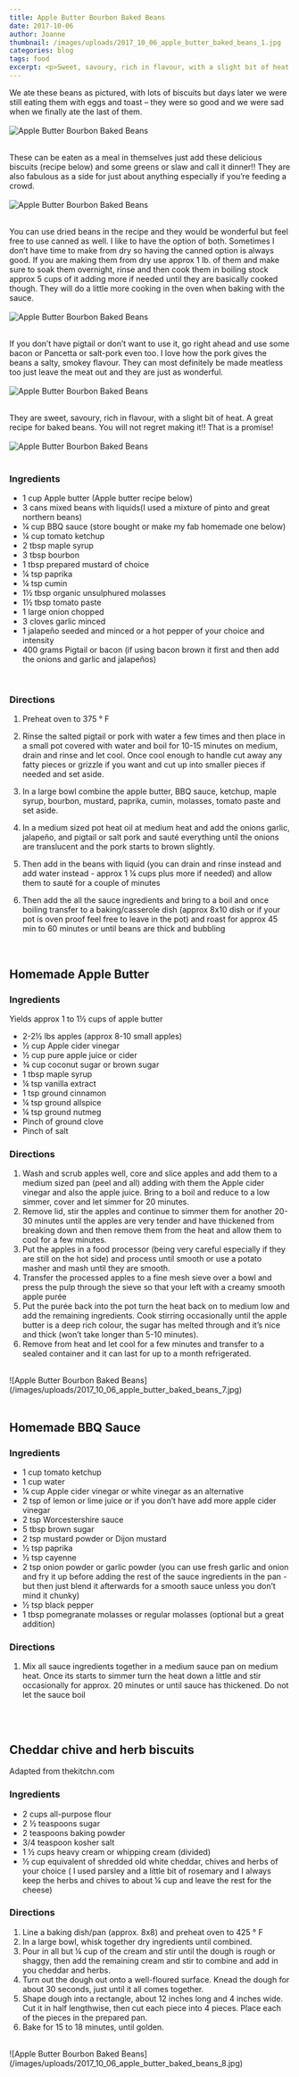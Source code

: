 ```yaml
---
title: Apple Butter Bourbon Baked Beans
date: 2017-10-06
author: Joanne
thumbnail: /images/uploads/2017_10_06_apple_butter_baked_beans_1.jpg
categories: blog
tags: food
excerpt: <p>Sweet, savoury, rich in flavour, with a slight bit of heat. You won't regret making it. That's a promise!</p>
---
```


We ate these beans as pictured, with lots of biscuits but days later we were still eating them with eggs and toast &ndash; they were so good and we were sad when we finally ate the last of them.
<br>
<br>
![Apple Butter Bourbon Baked Beans](/images/uploads/2017_10_06_apple_butter_baked_beans_2.jpg)
<br>
<br>

These can be eaten as a meal in themselves just add these delicious biscuits (recipe below) and some greens or slaw and call it dinner!! They are also fabulous as a side for just about anything especially if you’re feeding a crowd.
<br>
<br>
![Apple Butter Bourbon Baked Beans](/images/uploads/2017_10_06_apple_butter_baked_beans_3.jpg)
<br>
<br>

You can use dried beans in the recipe and they would be wonderful but feel free to use canned as well.  I like to have the option of both. Sometimes I don’t have time to make from dry so having the canned option is always good. If you are making them from dry use approx 1 lb. of them and make sure to soak them overnight, rinse and then cook them in boiling stock approx 5 cups of it adding more if needed until they are basically cooked though. They will do a little more cooking in the oven when baking with the sauce.
<br>
<br>
![Apple Butter Bourbon Baked Beans](/images/uploads/2017_10_06_apple_butter_baked_beans_4.jpg)
<br>
<br>

If you don’t have pigtail or don’t want to use it, go right ahead and use some bacon or
Pancetta or salt-pork even too. I love how the pork gives the beans a salty, smokey flavour. They can most definitely be made meatless too just leave the meat out and they are just as wonderful.
<br>
<br>
![Apple Butter Bourbon Baked Beans](/images/uploads/2017_10_06_apple_butter_baked_beans_5.jpg)
<br>
<br>

They are sweet, savoury, rich in flavour, with a slight bit of heat. A great recipe for baked beans. You will not regret making it!! That is a promise!
<br>
<br>
![Apple Butter Bourbon Baked Beans](/images/uploads/2017_10_06_apple_butter_baked_beans_6.jpg)
<br>
<br>

### Ingredients

* 1 cup Apple butter (Apple butter recipe below)
* 3 cans mixed beans with liquids(I used a mixture of pinto and great northern beans)
* &frac14; cup BBQ sauce (store bought or make my fab homemade one below)
* &frac14; cup tomato ketchup
* 2 tbsp maple syrup
* 3 tbsp bourbon
* 1 tbsp prepared mustard of choice
* &frac14; tsp paprika
* &frac14; tsp cumin
* 1&frac12; tbsp organic unsulphured molasses
* 1&frac12; tbsp tomato paste
* 1 large onion chopped
* 3 cloves garlic minced
* 1 jalapeño seeded and minced or a hot pepper of your choice and intensity
* 400 grams Pigtail or bacon (if using bacon brown it first and then add the onions and garlic and jalapeños)
<br>

### Directions

1. Preheat oven to 375 &deg; F

1. Rinse the salted pigtail or pork with water a few times and then place in a small pot covered with water and boil for 10-15 minutes on medium, drain and rinse and let cool. Once cool enough to handle cut away any fatty pieces or grizzle if you want and cut up into smaller pieces if needed and set aside.  

1. In a large bowl combine the apple butter, BBQ sauce, ketchup, maple syrup, bourbon, mustard, paprika, cumin, molasses, tomato paste and set aside.

1. In a medium sized pot heat oil at medium heat and add the onions garlic, jalapeño, and pigtail or salt pork and sauté everything until the onions are translucent and the pork starts to brown slightly.  

1. Then add in the beans with liquid (you can drain and rinse instead and add water instead - approx 1 &frac14; cups plus more if needed) and allow them to sauté for a couple of minutes

1. Then add the all the sauce ingredients and bring to a boil and once boiling transfer to a baking/casserole dish (approx 8x10 dish or if your pot is oven proof feel free to leave in the pot) and roast for approx 45 min to 60 minutes or until beans are thick and bubbling
<br>

## Homemade Apple Butter

### Ingredients
Yields approx 1 to 1½ cups of apple butter

* 2-2½ lbs apples (approx 8-10 small apples)
* ½ cup Apple cider vinegar
* ½ cup pure apple juice or cider
* ¾ cup coconut sugar or brown sugar
* 1 tbsp maple syrup
* ¼ tsp vanilla extract
* 1 tsp ground cinnamon
* ¼ tsp ground allspice
* ¼ tsp ground nutmeg
* Pinch of ground clove
* Pinch of salt

### Directions
1. Wash and scrub apples well, core and slice apples and add them to a medium sized pan (peel and all) adding with them the Apple cider vinegar and also the apple juice. Bring to a boil and reduce to a low simmer, cover and let simmer for 20 minutes.
2. Remove lid, stir the apples and continue to simmer them for another 20-30 minutes until the apples are very tender and have thickened from breaking down and then remove them from the heat and allow them to cool for a few minutes.
3. Put the apples in a food processor (being very careful especially if they are still on the hot side) and process until smooth or use a potato masher and mash until they are smooth.
4. Transfer the processed apples to a fine mesh sieve over a bowl and press the pulp through the sieve so that your left with a creamy smooth apple purée
5. Put the purée back into the pot turn the heat back on to medium low and add the remaining ingredients. Cook stirring occasionally until the apple butter is a deep rich colour, the sugar has melted through and it’s nice and thick (won’t take longer than 5-10 minutes).
6. Remove from heat and let cool for a few minutes and transfer to a sealed container and it can last for up to a month refrigerated.  

<br>
![Apple Butter Bourbon Baked Beans](/images/uploads/2017_10_06_apple_butter_baked_beans_7.jpg)
<br>
<br>

## Homemade BBQ Sauce

### Ingredients

* 1 cup tomato ketchup
* 1 cup water
* &frac14; cup Apple cider vinegar or white vinegar as an alternative
* 2 tsp of lemon or lime juice or if you don’t have add more apple cider vinegar
* 2 tsp Worcestershire sauce
* 5 tbsp brown sugar
* 2 tsp mustard powder or Dijon mustard
* &frac12; tsp paprika
* &frac12; tsp cayenne
* 2 tsp onion powder or garlic powder (you can use fresh garlic and onion and fry it up before adding the rest of the sauce ingredients in the pan -but then just blend it afterwards for a smooth sauce unless you don’t mind it chunky)
* &frac12; tsp black pepper
* 1 tbsp pomegranate molasses or regular molasses (optional but a great addition)

### Directions

1. Mix all sauce ingredients together in a medium sauce pan on medium heat. Once its starts to simmer turn the heat down a little and stir occasionally for approx. 20 minutes or until sauce has thickened. Do not let the sauce boil
<br>
<br>

## Cheddar chive and herb biscuits
Adapted from thekitchn.com
<br>
### Ingredients

* 2 cups all-purpose flour
* 2 &frac12; teaspoons sugar
* 2 teaspoons baking powder
* 3/4 teaspoon kosher salt
* 1 &frac12; cups heavy cream or whipping cream (divided)
* &frac12; cup equivalent of shredded old white cheddar, chives and herbs of your choice ( I used parsley and a little bit of rosemary and I always keep the herbs and chives to about &frac14; cup and leave the rest for the cheese)

### Directions
1. Line a baking dish/pan (approx. 8x8) and preheat oven to 425 &deg; F
2. In a large bowl, whisk together dry ingredients until combined.
3. Pour in all but &frac14; cup of the cream and stir until the dough is rough or shaggy, then add the remaining cream and stir to combine and add in you cheddar and herbs.
4. Turn out the dough out onto a well-floured surface. Knead the dough for about 30 seconds, just until it all comes together.
5. Shape dough into a rectangle, about 12 inches long and 4 inches wide. Cut it in half lengthwise, then cut each piece into 4 pieces. Place each of the pieces in the prepared pan.
6. Bake for 15 to 18 minutes, until golden.

<br>
![Apple Butter Bourbon Baked Beans](/images/uploads/2017_10_06_apple_butter_baked_beans_8.jpg)
